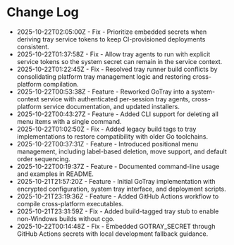 # Change Log

- 2025-10-22T02:05:00Z - Fix - Prioritize embedded secrets when deriving tray service tokens to keep CI-provisioned deployments consistent.
- 2025-10-22T01:37:58Z - Fix - Allow tray agents to run with explicit service tokens so the system secret can remain in the service context.
- 2025-10-22T01:22:45Z - Fix - Resolved tray runner build conflicts by consolidating platform tray management logic and restoring cross-platform compilation.
- 2025-10-22T00:53:38Z - Feature - Reworked GoTray into a system-context service with authenticated per-session tray agents, cross-platform service documentation, and updated installers.
- 2025-10-22T00:43:27Z - Feature - Added CLI support for deleting all menu items with a single command.
- 2025-10-22T01:02:50Z - Fix - Added legacy build tags to tray implementations to restore compatibility with older Go toolchains.
- 2025-10-22T00:37:31Z - Feature - Introduced positional menu management, including label-based deletion, move support, and default order sequencing.
- 2025-10-22T00:19:37Z - Feature - Documented command-line usage and examples in README.
- 2025-10-21T21:57:20Z - Feature - Initial GoTray implementation with encrypted configuration, system tray interface, and deployment scripts.
- 2025-10-21T23:19:36Z - Feature - Added GitHub Actions workflow to compile cross-platform executables.
- 2025-10-21T23:31:59Z - Fix - Added build-tagged tray stub to enable non-Windows builds without cgo.
- 2025-10-22T00:14:48Z - Fix - Embedded GOTRAY_SECRET through GitHub Actions secrets with local development fallback guidance.
